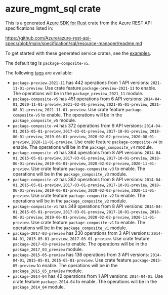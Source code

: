 # azure_mgmt_sql crate

This is a generated [Azure SDK for Rust](https://github.com/Azure/azure-sdk-for-rust) crate from the Azure REST API specifications listed in:

https://github.com/Azure/azure-rest-api-specs/blob/main/specification/sql/resource-manager/readme.md

To get started with these generated service crates, see the [examples](https://github.com/Azure/azure-sdk-for-rust/blob/main/services/README.md#examples).

The default tag is `package-composite-v5`.

The following [tags](https://github.com/Azure/azure-sdk-for-rust/blob/main/services/tags.md) are available:

- `package-preview-2021-11` has 442 operations from 1 API versions: `2021-11-01-preview`. Use crate feature `package-preview-2021-11` to enable. The operations will be in the `package_preview_2021_11` module.
- `package-composite-v5` has 451 operations from 6 API versions: `2014-04-01`, `2020-11-01-preview`, `2021-02-01-preview`, `2021-05-01-preview`, `2021-08-01-preview`, `2021-11-01-preview`. Use crate feature `package-composite-v5` to enable. The operations will be in the `package_composite_v5` module.
- `package-composite-v4` has 372 operations from 9 API versions: `2014-04-01`, `2015-05-01-preview`, `2017-03-01-preview`, `2017-10-01-preview`, `2018-06-01-preview`, `2019-06-01-preview`, `2020-02-02-preview`, `2020-08-01-preview`, `2020-11-01-preview`. Use crate feature `package-composite-v4` to enable. The operations will be in the `package_composite_v4` module.
- `package-composite-v3` has 364 operations from 8 API versions: `2014-04-01`, `2015-05-01-preview`, `2017-03-01-preview`, `2017-10-01-preview`, `2018-06-01-preview`, `2019-06-01-preview`, `2020-02-02-preview`, `2020-11-01-preview`. Use crate feature `package-composite-v3` to enable. The operations will be in the `package_composite_v3` module.
- `package-composite-v2` has 362 operations from 8 API versions: `2014-04-01`, `2015-05-01-preview`, `2017-03-01-preview`, `2017-10-01-preview`, `2018-06-01-preview`, `2019-06-01-preview`, `2020-02-02-preview`, `2020-11-01-preview`. Use crate feature `package-composite-v2` to enable. The operations will be in the `package_composite_v2` module.
- `package-composite-v1` has 349 operations from 8 API versions: `2014-04-01`, `2015-05-01-preview`, `2017-03-01-preview`, `2017-10-01-preview`, `2018-06-01-preview`, `2019-06-01-preview`, `2020-02-02-preview`, `2020-11-01-preview`. Use crate feature `package-composite-v1` to enable. The operations will be in the `package_composite_v1` module.
- `package-2017-03-preview` has 230 operations from 3 API versions: `2014-04-01`, `2015-05-01-preview`, `2017-03-01-preview`. Use crate feature `package-2017-03-preview` to enable. The operations will be in the `package_2017_03_preview` module.
- `package-2015-05-preview` has 136 operations from 3 API versions: `2014-04-01`, `2015-05-01`, `2015-05-01-preview`. Use crate feature `package-2015-05-preview` to enable. The operations will be in the `package_2015_05_preview` module.
- `package-2014-04` has 42 operations from 1 API versions: `2014-04-01`. Use crate feature `package-2014-04` to enable. The operations will be in the `package_2014_04` module.